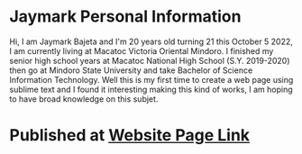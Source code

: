 # Jaymark Personal Information
Hi, I am Jaymark Bajeta and I'm 20 years old turning 21 this October 5 2022, I am currently living at Macatoc Victoria Oriental Mindoro. I finished my senior high school years at Macatoc National High School (S.Y. 2019-2020) then go at Mindoro State University and take Bachelor of Science Information Technology. Well this is my first time to create a web page using sublime text and I found it interesting making this kind of works, I am hoping to have broad knowledge on this subjet.
# Published at <a href="https://renzpajarito.github.io/Jaymark-Personal-Information/" target="_blank">Website Page Link</a>
